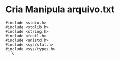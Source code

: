 # Cria Manipula arquivo.txt

```
#include <stdio.h>
#include <stdlib.h>
#include <string.h>
#include <fcntl.h>
#include <unistd.h>
#include <sys/stat.h>
#include <sys/types.h>
´´´C
